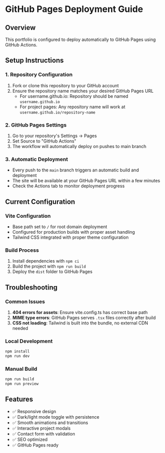 # GitHub Pages Deployment Guide

## Overview
This portfolio is configured to deploy automatically to GitHub Pages using GitHub Actions.

## Setup Instructions

### 1. Repository Configuration
1. Fork or clone this repository to your GitHub account
2. Ensure the repository name matches your desired GitHub Pages URL
   - For username.github.io: Repository should be named `username.github.io`
   - For project pages: Any repository name will work at `username.github.io/repository-name`

### 2. GitHub Pages Settings
1. Go to your repository's Settings → Pages
2. Set Source to "GitHub Actions"
3. The workflow will automatically deploy on pushes to main branch

### 3. Automatic Deployment
- Every push to the `main` branch triggers an automatic build and deployment
- The site will be available at your GitHub Pages URL within a few minutes
- Check the Actions tab to monitor deployment progress

## Current Configuration

### Vite Configuration
- Base path set to `/` for root domain deployment
- Configured for production builds with proper asset handling
- Tailwind CSS integrated with proper theme configuration

### Build Process
1. Install dependencies with `npm ci`
2. Build the project with `npm run build`
3. Deploy the `dist` folder to GitHub Pages

## Troubleshooting

### Common Issues
1. **404 errors for assets**: Ensure vite.config.ts has correct base path
2. **MIME type errors**: GitHub Pages serves `.tsx` files correctly after build
3. **CSS not loading**: Tailwind is built into the bundle, no external CDN needed

### Local Development
```bash
npm install
npm run dev
```

### Manual Build
```bash
npm run build
npm run preview
```

## Features
- ✅ Responsive design
- ✅ Dark/light mode toggle with persistence
- ✅ Smooth animations and transitions
- ✅ Interactive project modals
- ✅ Contact form with validation
- ✅ SEO optimized
- ✅ GitHub Pages ready